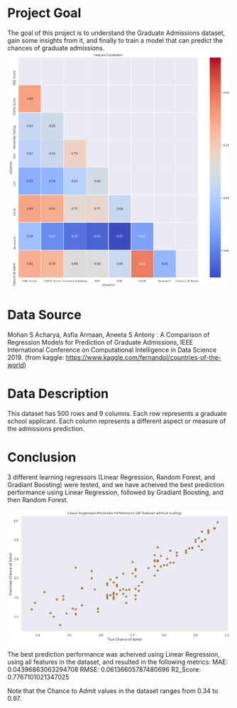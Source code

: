 # Project Goal
The goal of this project is to understand the Graduate Admissions dataset, gain some insights from it, and finally to train a model that can predict the chances of graduate admissions.
![](images/heatmap.png)

# Data Source
Mohan S Acharya, Asfia Armaan, Aneeta S Antony : A Comparison of Regression Models for Prediction of Graduate Admissions, IEEE International Conference on Computational Intelligence in Data Science 2019. 
(from kaggle: https://www.kaggle.com/fernandol/countries-of-the-world)

# Data Description
This dataset has 500 rows and 9 columns. Each row represents a graduate school applicant. Each column represents a different aspect or measure of the admissions prediction.

# Conclusion
3 different learning regressors (Linear Regression, Random Forest, and Gradiant Boosting) were tested, and we have acheived the best prediction performance using Linear Regression, followed by Gradiant Boosting, and then Random Forest.

![](images/prediction.png)

The best prediction performance was acheived using Linear Regression, using all features in the dataset, and resulted in the following metrics:
MAE: 0.04396863063294708
RMSE: 0.06136605787480696
R2_Score: 0.7767101021347025

Note that the Chance to Admit values in the dataset ranges from 0.34 to 0.97.
